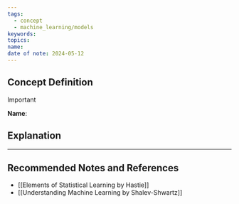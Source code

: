 ```yaml
---
tags:
  - concept
  - machine_learning/models
keywords: 
topics: 
name: 
date of note: 2024-05-12
---
```


## Concept Definition

>[!important]
>**Name**: 



## Explanation





-----------
##  Recommended Notes and References



- [[Elements of Statistical Learning by Hastie]]
- [[Understanding Machine Learning by Shalev-Shwartz]]
